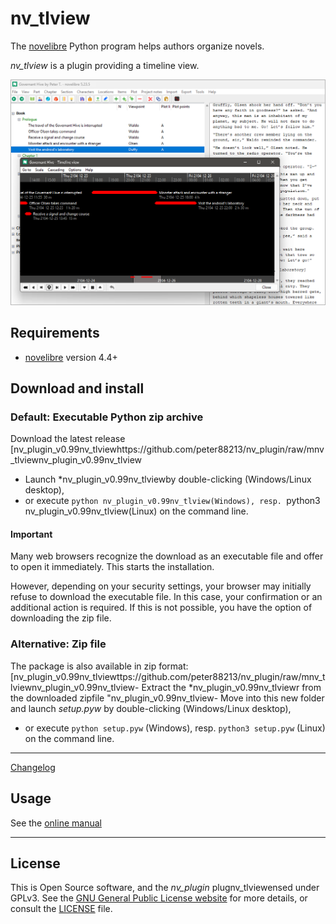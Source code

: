 # nv_tlview

The [novelibre](https://github.com/peter88213/novelibre/) Python program helps authors organize novels.  

*nv_tlview* is a plugin providing a timeline view. 

![Screenshot](docs/Screenshots/screen01.png)

## Requirements

- [novelibre](https://github.com/peter88213/novelibre/) version 4.4+

## Download and install

### Default: Executable Python zip archive

Download the latest release [nv_plugin_v0.99nv_tlviewhttps://github.com/peter88213/nv_plugin/raw/mnv_tlviewnv_plugin_v0.99nv_tlview
- Launch *nv_plugin_v0.99nv_tlviewby double-clicking (Windows/Linux desktop),
- or execute `python nv_plugin_v0.99nv_tlview(Windows), resp. `python3 nv_plugin_v0.99nv_tlview(Linux) on the command line.

#### Important

Many web browsers recognize the download as an executable file and offer to open it immediately. 
This starts the installation.

However, depending on your security settings, your browser may 
initially  refuse  to download the executable file. 
In this case, your confirmation or an additional action is required. 
If this is not possible, you have the option of downloading 
the zip file. 


### Alternative: Zip file

The package is also available in zip format: [nv_plugin_v0.99nv_tlviewttps://github.com/peter88213/nv_plugin/raw/mnv_tlviewnv_plugin_v0.99nv_tlview- Extract the *nv_plugin_v0.99nv_tlviewr from the downloaded zipfile "nv_plugin_v0.99nv_tlview- Move into this new folder and launch *setup.pyw* by double-clicking (Windows/Linux desktop), 
- or execute `python setup.pyw` (Windows), resp. `python3 setup.pyw` (Linux) on the command line.

---

[Changelog](docs/changelog.md)

## Usage

See the [online manual](docs/usage.md)

---

## License

This is Open Source software, and the *nv_plugin* plugnv_tlviewensed under GPLv3. See the
[GNU General Public License website](https://www.gnu.org/licenses/gpl-3.0.en.html) for more
details, or consult the [LICENSE](https://github.com/peter88213/nv_plugin/blob/nv_tlviewNSE) file.
